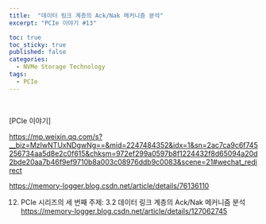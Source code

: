 ```yaml
---
title:  "데이터 링크 계층의 Ack/Nak 메커니즘 분석"
excerpt: "PCIe 이야기 #13"

toc: true
toc_sticky: true
published: false
categories:
  - NVMe Storage Technology
tags:
  - PCIe
---
```


<br>

[PCIe 이야기] 

https://mp.weixin.qq.com/s?__biz=MzIwNTUxNDgwNg==&mid=2247484352&idx=1&sn=2ac7ca9c6f745256734aa5d8e2c0f615&chksm=972ef299a0597b8f1224432f8d65094a20d2bde20aa7b46f9ef9710b8a003c08976ddb9c0083&scene=21#wechat_redirect

https://memory-logger.blog.csdn.net/article/details/76136110

12. PCIe 시리즈의 세 번째 주제: 3.2 데이터 링크 계층의 Ack/Nak 메커니즘 분석
https://memory-logger.blog.csdn.net/article/details/127062745
